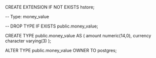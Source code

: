  CREATE EXTENSION IF NOT EXISTS hstore;
 <!-- now include in migrations itself -->
 -- Type: money_value

-- DROP TYPE IF EXISTS public.money_value;

CREATE TYPE public.money_value AS
(
	amount numeric(14,0),
	currency character varying(3)
);

ALTER TYPE public.money_value
    OWNER TO postgres;
